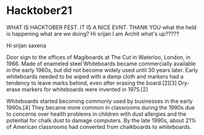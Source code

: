 # Hacktober21
WHAT IS HACKTOBER FEST. IT IS A NICE EVNT.
THANK YOU
what the held is happening what are we doing?
Hi srijan I am Archit what's up?????


Hi srijan saxena

Door sign to the offices of Magiboards at The Cut in Waterloo, London, in 1966. Made of enameled steel
Whiteboards became commercially available in the early 1960s, but did not become widely used until 30 years later. Early whiteboards needed to be wiped with a damp cloth and markers had a tendency to leave marks behind, even after erasing the board.[2][3] Dry-erase markers for whiteboards were invented in 1975.[2]

Whiteboards started becoming commonly used by businesses in the early 1990s.[4] They became more common in classrooms during the 1990s due to concerns over health problems in children with dust allergies and the potential for chalk dust to damage computers. By the late 1990s, about 21% of American classrooms had converted from chalkboards to whiteboards.
